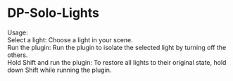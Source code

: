 # DP-Solo-Lights

Usage:  
Select a light: Choose a light in your scene.  
Run the plugin: Run the plugin to isolate the selected light by turning off the others.  
Hold Shift and run the plugin: To restore all lights to their original state, hold down Shift while running the plugin.
